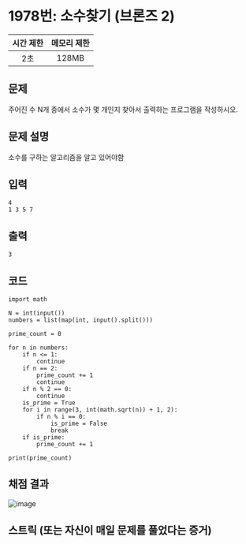 # 1978번: 소수찾기 (브론즈 2)
|시간 제한|메모리 제한|
|:--:|:--:|
|2초|128MB|

## 문제
주어진 수 N개 중에서 소수가 몇 개인지 찾아서 출력하는 프로그램을 작성하시오.

## 문제 설명
소수를 구하는 알고리즘을 알고 있어야함


## 입력
```
4
1 3 5 7
```

## 출력
```
3
```
## 코드
```
import math

N = int(input())
numbers = list(map(int, input().split()))

prime_count = 0

for n in numbers:
    if n <= 1:
        continue
    if n == 2:
        prime_count += 1
        continue
    if n % 2 == 0:
        continue
    is_prime = True
    for i in range(3, int(math.sqrt(n)) + 1, 2):
        if n % i == 0:
            is_prime = False
            break
    if is_prime:
        prime_count += 1

print(prime_count)

```

## 채점 결과
![image](https://github.com/BCSDLab/KOIN_OWNER_WEB/assets/112807899/5acaa44e-9b25-4fb7-a5c7-1e3e2558b42a)

## 스트릭 (또는 자신이 매일 문제를 풀었다는 증거)

